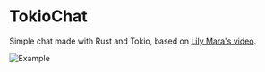 # TokioChat

Simple chat made with Rust and Tokio, based on [Lily Mara's video](https://youtu.be/4DqP57BHaXI).

![Example](https://i.imgur.com/e1n3OwY.png)
